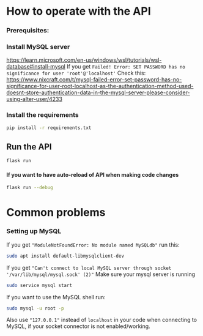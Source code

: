 # How to operate with the API

### Prerequisites:

### Install MySQL server
https://learn.microsoft.com/en-us/windows/wsl/tutorials/wsl-database#install-mysql
If you get `Failed! Error: SET PASSWORD has no significance for user 'root'@'localhost'`
Check this: https://www.nixcraft.com/t/mysql-failed-error-set-password-has-no-significance-for-user-root-localhost-as-the-authentication-method-used-doesnt-store-authentication-data-in-the-mysql-server-please-consider-using-alter-user/4233

### Install the requirements

```bash
pip install -r requirements.txt
```
## Run the API

```bash
flask run
```
#### If you want to have auto-reload of API when making code changes 

```bash
flask run --debug
```
# Common problems

### Setting up MySQL
If you get `"ModuleNotFoundError: No module named MySQLdb"` run this:

```bash
sudo apt install default-libmysqlclient-dev
```
If you get `"Can't connect to local MySQL server through socket '/var/lib/mysql/mysql.sock' (2)"`
Make sure your mysql server is running 
```bash
sudo service mysql start
```
If you want to use the MySQL shell run:
```bash
sudo mysql -u root -p
```
Also use `"127.0.0.1"` instead of `localhost` in your code when connecting to MySQL, if your socket connector is not enabled/working.